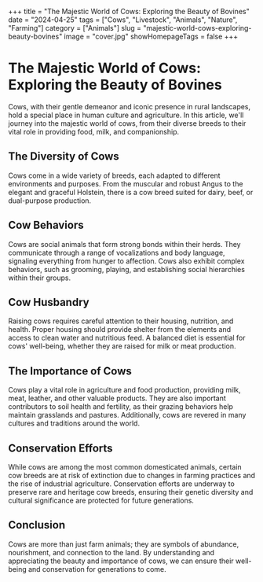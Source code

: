 +++
title = "The Majestic World of Cows: Exploring the Beauty of Bovines"
date = "2024-04-25"
tags = ["Cows", "Livestock", "Animals", "Nature", "Farming"]
category = ["Animals"]
slug = "majestic-world-cows-exploring-beauty-bovines"
image = "cover.jpg"
showHomepageTags = false
+++

# The Majestic World of Cows: Exploring the Beauty of Bovines

Cows, with their gentle demeanor and iconic presence in rural landscapes, hold a special place in human culture and
agriculture. In this article, we'll journey into the majestic world of cows, from their diverse breeds to their vital
role in providing food, milk, and companionship.

## The Diversity of Cows

Cows come in a wide variety of breeds, each adapted to different environments and purposes. From the muscular and robust
Angus to the elegant and graceful Holstein, there is a cow breed suited for dairy, beef, or dual-purpose production.

## Cow Behaviors

Cows are social animals that form strong bonds within their herds. They communicate through a range of vocalizations and
body language, signaling everything from hunger to affection. Cows also exhibit complex behaviors, such as grooming,
playing, and establishing social hierarchies within their groups.

## Cow Husbandry

Raising cows requires careful attention to their housing, nutrition, and health. Proper housing should provide shelter
from the elements and access to clean water and nutritious feed. A balanced diet is essential for cows' well-being,
whether they are raised for milk or meat production.

## The Importance of Cows

Cows play a vital role in agriculture and food production, providing milk, meat, leather, and other valuable products.
They are also important contributors to soil health and fertility, as their grazing behaviors help maintain grasslands
and pastures. Additionally, cows are revered in many cultures and traditions around the world.

## Conservation Efforts

While cows are among the most common domesticated animals, certain cow breeds are at risk of extinction due to changes
in farming practices and the rise of industrial agriculture. Conservation efforts are underway to preserve rare and
heritage cow breeds, ensuring their genetic diversity and cultural significance are protected for future generations.

## Conclusion

Cows are more than just farm animals; they are symbols of abundance, nourishment, and connection to the land. By
understanding and appreciating the beauty and importance of cows, we can ensure their well-being and conservation for
generations to come.
